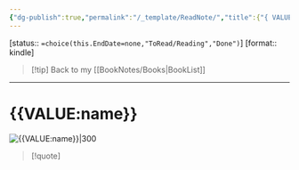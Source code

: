 ```yaml
---
{"dg-publish":true,"permalink":"/_template/ReadNote/","title":{"{ VALUE:title }":null},"noteIcon":""}
---
```


[status:: `=choice(this.EndDate=none,"ToRead/Reading","Done")`]
[format:: kindle]

>[!tip] Back to my [[BookNotes/Books\|BookList]]

---
# {{VALUE:name}}

![{{VALUE:name}}|300]({{VALUE:coverUrl}})

>[!quote]


